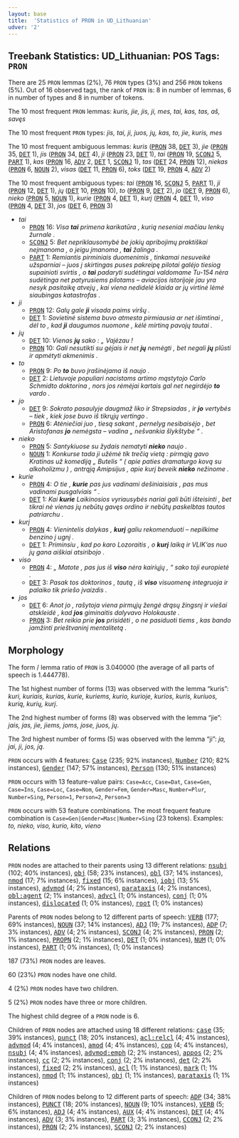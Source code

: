 ```yaml
---
layout: base
title:  'Statistics of PRON in UD_Lithuanian'
udver: '2'
---
```


## Treebank Statistics: UD_Lithuanian: POS Tags: `PRON`

There are 25 `PRON` lemmas (2%), 76 `PRON` types (3%) and 256 `PRON` tokens (5%).
Out of 16 observed tags, the rank of `PRON` is: 8 in number of lemmas, 6 in number of types and 8 in number of tokens.

The 10 most frequent `PRON` lemmas: <em>kuris, jie, jis, ji, mes, tai, kas, tas, aš, savęs</em>

The 10 most frequent `PRON` types:  <em>jis, tai, ji, juos, jų, kas, to, jie, kuris, mes</em>

The 10 most frequent ambiguous lemmas: <em>kuris</em> (<tt><a href="lt-pos-PRON.html">PRON</a></tt> 38, <tt><a href="lt-pos-DET.html">DET</a></tt> 3), <em>jie</em> (<tt><a href="lt-pos-PRON.html">PRON</a></tt> 35, <tt><a href="lt-pos-DET.html">DET</a></tt> 1), <em>jis</em> (<tt><a href="lt-pos-PRON.html">PRON</a></tt> 34, <tt><a href="lt-pos-DET.html">DET</a></tt> 4), <em>ji</em> (<tt><a href="lt-pos-PRON.html">PRON</a></tt> 23, <tt><a href="lt-pos-DET.html">DET</a></tt> 1), <em>tai</em> (<tt><a href="lt-pos-PRON.html">PRON</a></tt> 19, <tt><a href="lt-pos-SCONJ.html">SCONJ</a></tt> 5, <tt><a href="lt-pos-PART.html">PART</a></tt> 1), <em>kas</em> (<tt><a href="lt-pos-PRON.html">PRON</a></tt> 16, <tt><a href="lt-pos-ADV.html">ADV</a></tt> 2, <tt><a href="lt-pos-DET.html">DET</a></tt> 1, <tt><a href="lt-pos-SCONJ.html">SCONJ</a></tt> 1), <em>tas</em> (<tt><a href="lt-pos-DET.html">DET</a></tt> 24, <tt><a href="lt-pos-PRON.html">PRON</a></tt> 12), <em>niekas</em> (<tt><a href="lt-pos-PRON.html">PRON</a></tt> 6, <tt><a href="lt-pos-NOUN.html">NOUN</a></tt> 2), <em>visas</em> (<tt><a href="lt-pos-DET.html">DET</a></tt> 11, <tt><a href="lt-pos-PRON.html">PRON</a></tt> 6), <em>toks</em> (<tt><a href="lt-pos-DET.html">DET</a></tt> 19, <tt><a href="lt-pos-PRON.html">PRON</a></tt> 4, <tt><a href="lt-pos-ADV.html">ADV</a></tt> 2)

The 10 most frequent ambiguous types:  <em>tai</em> (<tt><a href="lt-pos-PRON.html">PRON</a></tt> 16, <tt><a href="lt-pos-SCONJ.html">SCONJ</a></tt> 5, <tt><a href="lt-pos-PART.html">PART</a></tt> 1), <em>ji</em> (<tt><a href="lt-pos-PRON.html">PRON</a></tt> 12, <tt><a href="lt-pos-DET.html">DET</a></tt> 1), <em>jų</em> (<tt><a href="lt-pos-DET.html">DET</a></tt> 10, <tt><a href="lt-pos-PRON.html">PRON</a></tt> 10), <em>to</em> (<tt><a href="lt-pos-PRON.html">PRON</a></tt> 9, <tt><a href="lt-pos-DET.html">DET</a></tt> 2), <em>jo</em> (<tt><a href="lt-pos-DET.html">DET</a></tt> 9, <tt><a href="lt-pos-PRON.html">PRON</a></tt> 6), <em>nieko</em> (<tt><a href="lt-pos-PRON.html">PRON</a></tt> 5, <tt><a href="lt-pos-NOUN.html">NOUN</a></tt> 1), <em>kurie</em> (<tt><a href="lt-pos-PRON.html">PRON</a></tt> 4, <tt><a href="lt-pos-DET.html">DET</a></tt> 1), <em>kurį</em> (<tt><a href="lt-pos-PRON.html">PRON</a></tt> 4, <tt><a href="lt-pos-DET.html">DET</a></tt> 1), <em>viso</em> (<tt><a href="lt-pos-PRON.html">PRON</a></tt> 4, <tt><a href="lt-pos-DET.html">DET</a></tt> 3), <em>jos</em> (<tt><a href="lt-pos-DET.html">DET</a></tt> 6, <tt><a href="lt-pos-PRON.html">PRON</a></tt> 3)


* <em>tai</em>
  * <tt><a href="lt-pos-PRON.html">PRON</a></tt> 16: <em>Visa <b>tai</b> primena karikatūra , kurią neseniai mačiau lenkų žurnale .</em>
  * <tt><a href="lt-pos-SCONJ.html">SCONJ</a></tt> 5: <em>Bet nepriklausomybė be jokių apribojimų praktiškai neįmanoma , o jeigu įmanoma , <b>tai</b> žalinga .</em>
  * <tt><a href="lt-pos-PART.html">PART</a></tt> 1: <em>Remiantis pirminiais duomenimis , tinkamai nesuveikė užsparniai – juos į skirtingas puses pakreipę pilotai galėjo tiesiog supainioti svirtis , o <b>tai</b> padaryti sudėtingai valdomame Tu-154 nėra sudėtinga net patyrusiems pilotams – aviacijos istorijoje jau yra nesyk pasitaikę atvejų , kai viena nedidelė klaida ar jų virtinė lėmė siaubingas katastrofas .</em>
* <em>ji</em>
  * <tt><a href="lt-pos-PRON.html">PRON</a></tt> 12: <em>Galų gale <b>ji</b> visada paims viršų .</em>
  * <tt><a href="lt-pos-DET.html">DET</a></tt> 1: <em>Sovietinė sistema buvo atmesta pirmiausia ar net išimtinai , dėl to , kad <b>ji</b> daugumos nuomone , kėlė mirtiną pavojų tautai .</em>
* <em>jų</em>
  * <tt><a href="lt-pos-DET.html">DET</a></tt> 10: <em>Vienas <b>jų</b> sako : „ Vajėzau !</em>
  * <tt><a href="lt-pos-PRON.html">PRON</a></tt> 10: <em>Gali nesutikti su gėjais ir net <b>jų</b> nemėgti , bet negali <b>jų</b> plūsti ir apmėtyti akmenimis .</em>
* <em>to</em>
  * <tt><a href="lt-pos-PRON.html">PRON</a></tt> 9: <em>Po <b>to</b> buvo įrašinėjama iš naujo .</em>
  * <tt><a href="lt-pos-DET.html">DET</a></tt> 2: <em>Lietuvoje populiari nacistams artimo mąstytojo Carlo Schmidto doktorina , nors jos rėmėjai kartais gal net negirdėjo <b>to</b> vardo .</em>
* <em>jo</em>
  * <tt><a href="lt-pos-DET.html">DET</a></tt> 9: <em>Sokrato pasaulyje daugmaž liko ir Strepsiadas , ir <b>jo</b> vertybės – tiek , kiek jose buvo iš tikrųjų vertingo .</em>
  * <tt><a href="lt-pos-PRON.html">PRON</a></tt> 6: <em>Atėniečiai juo , tiesą sakant , pernelyg nesibaisėjo , bet Aristofanas <b>jo</b> nemėgsta – vadina „ nešvankia šlykštybe “ .</em>
* <em>nieko</em>
  * <tt><a href="lt-pos-PRON.html">PRON</a></tt> 5: <em>Santykiuose su žydais nematyti <b>nieko</b> naujo .</em>
  * <tt><a href="lt-pos-NOUN.html">NOUN</a></tt> 1: <em>Konkurse tada ji užėmė tik trečią vietą : pirmąją gavo Kratinas už komediją „ Butelis “ ( apie paties dramaturgo kovą su alkoholizmu ) , antrąją Amipsijus , apie kurį beveik <b>nieko</b> nežinome .</em>
* <em>kurie</em>
  * <tt><a href="lt-pos-PRON.html">PRON</a></tt> 4: <em>O tie , <b>kurie</b> pas jus vadinami dešiniaisiais , pas mus vadinami pusgalviais “ .</em>
  * <tt><a href="lt-pos-DET.html">DET</a></tt> 1: <em>Kai <b>kurie</b> Laikinosios vyriausybės nariai gali būti išteisinti , bet tikrai nė vienas jų nebūtų gavęs ordino ir nebūtų paskelbtas tautos patriarchu .</em>
* <em>kurį</em>
  * <tt><a href="lt-pos-PRON.html">PRON</a></tt> 4: <em>Vienintelis dalykas , <b>kurį</b> galiu rekomenduoti – nepilkime benzino į ugnį .</em>
  * <tt><a href="lt-pos-DET.html">DET</a></tt> 1: <em>Priminsiu , kad po karo Lozoraitis , o <b>kurį</b> laiką ir VLIK‘as nuo jų gana aiškiai atsiribojo .</em>
* <em>viso</em>
  * <tt><a href="lt-pos-PRON.html">PRON</a></tt> 4: <em>„ Matote , pas jus iš <b>viso</b> nėra kairiųjų , “ sako toji europietė .</em>
  * <tt><a href="lt-pos-DET.html">DET</a></tt> 3: <em>Pasak tos doktorinos , tautą , iš <b>viso</b> visuomenę integruoja ir palaiko tik priešo įvaizdis .</em>
* <em>jos</em>
  * <tt><a href="lt-pos-DET.html">DET</a></tt> 6: <em>Anot jo , rašytoja viena pirmųjų žengė drąsų žingsnį ir viešai atskleidė , kad <b>jos</b> giminaitis dalyvavo Holokauste .</em>
  * <tt><a href="lt-pos-PRON.html">PRON</a></tt> 3: <em>Bet reikia prie <b>jos</b> prisidėti , o ne pasiduoti tiems , kas bando įamžinti prieštvaninį mentalitetą .</em>

## Morphology

The form / lemma ratio of `PRON` is 3.040000 (the average of all parts of speech is 1.444778).

The 1st highest number of forms (13) was observed with the lemma “kuris”: <em>kuri, kuriais, kurias, kurie, kuriems, kurio, kurioje, kurios, kuris, kuriuos, kurią, kurių, kurį</em>.

The 2nd highest number of forms (8) was observed with the lemma “jie”: <em>jais, jas, jie, jiems, joms, jose, juos, jų</em>.

The 3rd highest number of forms (5) was observed with the lemma “ji”: <em>ja, jai, ji, jos, ją</em>.

`PRON` occurs with 4 features: <tt><a href="lt-feat-Case.html">Case</a></tt> (235; 92% instances), <tt><a href="lt-feat-Number.html">Number</a></tt> (210; 82% instances), <tt><a href="lt-feat-Gender.html">Gender</a></tt> (147; 57% instances), <tt><a href="lt-feat-Person.html">Person</a></tt> (130; 51% instances)

`PRON` occurs with 13 feature-value pairs: `Case=Acc`, `Case=Dat`, `Case=Gen`, `Case=Ins`, `Case=Loc`, `Case=Nom`, `Gender=Fem`, `Gender=Masc`, `Number=Plur`, `Number=Sing`, `Person=1`, `Person=2`, `Person=3`

`PRON` occurs with 53 feature combinations.
The most frequent feature combination is `Case=Gen|Gender=Masc|Number=Sing` (23 tokens).
Examples: <em>to, nieko, viso, kurio, kito, vieno</em>


## Relations

`PRON` nodes are attached to their parents using 13 different relations: <tt><a href="lt-dep-nsubj.html">nsubj</a></tt> (102; 40% instances), <tt><a href="lt-dep-obj.html">obj</a></tt> (58; 23% instances), <tt><a href="lt-dep-obl.html">obl</a></tt> (37; 14% instances), <tt><a href="lt-dep-nmod.html">nmod</a></tt> (17; 7% instances), <tt><a href="lt-dep-fixed.html">fixed</a></tt> (15; 6% instances), <tt><a href="lt-dep-iobj.html">iobj</a></tt> (13; 5% instances), <tt><a href="lt-dep-advmod.html">advmod</a></tt> (4; 2% instances), <tt><a href="lt-dep-parataxis.html">parataxis</a></tt> (4; 2% instances), <tt><a href="lt-dep-obl-agent.html">obl:agent</a></tt> (2; 1% instances), <tt><a href="lt-dep-advcl.html">advcl</a></tt> (1; 0% instances), <tt><a href="lt-dep-conj.html">conj</a></tt> (1; 0% instances), <tt><a href="lt-dep-dislocated.html">dislocated</a></tt> (1; 0% instances), <tt><a href="lt-dep-root.html">root</a></tt> (1; 0% instances)

Parents of `PRON` nodes belong to 12 different parts of speech: <tt><a href="lt-pos-VERB.html">VERB</a></tt> (177; 69% instances), <tt><a href="lt-pos-NOUN.html">NOUN</a></tt> (37; 14% instances), <tt><a href="lt-pos-ADJ.html">ADJ</a></tt> (19; 7% instances), <tt><a href="lt-pos-ADP.html">ADP</a></tt> (7; 3% instances), <tt><a href="lt-pos-ADV.html">ADV</a></tt> (4; 2% instances), <tt><a href="lt-pos-SCONJ.html">SCONJ</a></tt> (4; 2% instances), <tt><a href="lt-pos-PRON.html">PRON</a></tt> (2; 1% instances), <tt><a href="lt-pos-PROPN.html">PROPN</a></tt> (2; 1% instances), <tt><a href="lt-pos-DET.html">DET</a></tt> (1; 0% instances), <tt><a href="lt-pos-NUM.html">NUM</a></tt> (1; 0% instances), <tt><a href="lt-pos-PART.html">PART</a></tt> (1; 0% instances),  (1; 0% instances)

187 (73%) `PRON` nodes are leaves.

60 (23%) `PRON` nodes have one child.

4 (2%) `PRON` nodes have two children.

5 (2%) `PRON` nodes have three or more children.

The highest child degree of a `PRON` node is 6.

Children of `PRON` nodes are attached using 18 different relations: <tt><a href="lt-dep-case.html">case</a></tt> (35; 39% instances), <tt><a href="lt-dep-punct.html">punct</a></tt> (18; 20% instances), <tt><a href="lt-dep-acl-relcl.html">acl:relcl</a></tt> (4; 4% instances), <tt><a href="lt-dep-advmod.html">advmod</a></tt> (4; 4% instances), <tt><a href="lt-dep-amod.html">amod</a></tt> (4; 4% instances), <tt><a href="lt-dep-cop.html">cop</a></tt> (4; 4% instances), <tt><a href="lt-dep-nsubj.html">nsubj</a></tt> (4; 4% instances), <tt><a href="lt-dep-advmod-emph.html">advmod:emph</a></tt> (2; 2% instances), <tt><a href="lt-dep-appos.html">appos</a></tt> (2; 2% instances), <tt><a href="lt-dep-cc.html">cc</a></tt> (2; 2% instances), <tt><a href="lt-dep-conj.html">conj</a></tt> (2; 2% instances), <tt><a href="lt-dep-det.html">det</a></tt> (2; 2% instances), <tt><a href="lt-dep-fixed.html">fixed</a></tt> (2; 2% instances), <tt><a href="lt-dep-acl.html">acl</a></tt> (1; 1% instances), <tt><a href="lt-dep-mark.html">mark</a></tt> (1; 1% instances), <tt><a href="lt-dep-nmod.html">nmod</a></tt> (1; 1% instances), <tt><a href="lt-dep-obj.html">obj</a></tt> (1; 1% instances), <tt><a href="lt-dep-parataxis.html">parataxis</a></tt> (1; 1% instances)

Children of `PRON` nodes belong to 12 different parts of speech: <tt><a href="lt-pos-ADP.html">ADP</a></tt> (34; 38% instances), <tt><a href="lt-pos-PUNCT.html">PUNCT</a></tt> (18; 20% instances), <tt><a href="lt-pos-NOUN.html">NOUN</a></tt> (9; 10% instances), <tt><a href="lt-pos-VERB.html">VERB</a></tt> (5; 6% instances), <tt><a href="lt-pos-ADJ.html">ADJ</a></tt> (4; 4% instances), <tt><a href="lt-pos-AUX.html">AUX</a></tt> (4; 4% instances), <tt><a href="lt-pos-DET.html">DET</a></tt> (4; 4% instances), <tt><a href="lt-pos-ADV.html">ADV</a></tt> (3; 3% instances), <tt><a href="lt-pos-PART.html">PART</a></tt> (3; 3% instances), <tt><a href="lt-pos-CCONJ.html">CCONJ</a></tt> (2; 2% instances), <tt><a href="lt-pos-PRON.html">PRON</a></tt> (2; 2% instances), <tt><a href="lt-pos-SCONJ.html">SCONJ</a></tt> (2; 2% instances)

